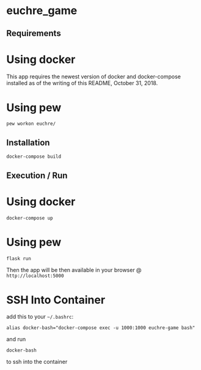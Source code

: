 # euchre_game

## Requirements

# Using docker

This app requires the newest version of docker and docker-compose installed as of the writing of this README, October 31, 2018.

# Using pew

```shell
pew workon euchre/
```

## Installation

```shell
docker-compose build
```

## Execution / Run

# Using docker

```shell
docker-compose up
```

# Using pew

```shell
flask run
```

Then the app will be then available in your browser @ `http://localhost:5000`

# SSH Into Container

add this to your `~/.bashrc`:
```shell
alias docker-bash="docker-compose exec -u 1000:1000 euchre-game bash"
```

and run
```shell
docker-bash
```
to ssh into the container
